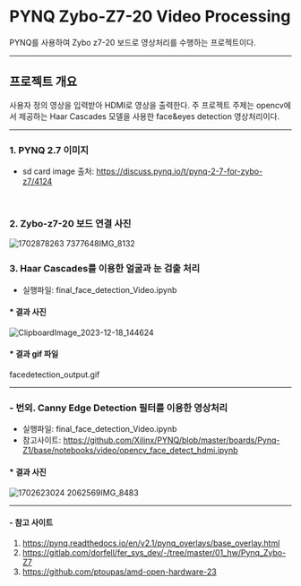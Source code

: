 # PYNQ Zybo-Z7-20 Video Processing
PYNQ를 사용하여 Zybo z7-20 보드로 영상처리를 수행하는 프로젝트이다.
<br>

---

## 프로젝트 개요
사용자 정의 영상을 입력받아 HDMI로 영상을 출력한다. 주 프로젝트 주제는 opencv에서 제공하는 Haar Cascades 모델을 사용한 face&eyes detection 영상처리이다.

---

### 1. PYNQ 2.7 이미지
* sd card image 출처:
<https://discuss.pynq.io/t/pynq-2-7-for-zybo-z7/4124>
<br>

### 2. Zybo-z7-20 보드 연결 사진
![1702878263 7377648IMG_8132](https://github.com/bimbimbab123/PYNQ-Zyboz720-Video_Processing/assets/154115694/249471c5-fdab-4a5f-91b1-818d719bda96)

### 3. Haar Cascades를 이용한 얼굴과 눈 검출 처리
- 실행파일: final_face_detection_Video.ipynb

#### * 결과 사진
![ClipboardImage_2023-12-18_144624](https://github.com/bimbimbab123/PYNQ-Zyboz720-Video_Processing/assets/154115694/29d7704d-e7f5-4163-a3da-a59c0120d272)

#### * 결과 gif 파일
facedetection_output.gif

---
### - 번외.  Canny Edge Detection 필터를 이용한 영상처리
- 실행파일: final_face_detection_Video.ipynb
- 참고사이트: <https://github.com/Xilinx/PYNQ/blob/master/boards/Pynq-Z1/base/notebooks/video/opencv_face_detect_hdmi.ipynb>
  
#### * 결과 사진
![1702623024 2062569IMG_8483](https://github.com/bimbimbab123/PYNQ-Zyboz720-Video_Processing/assets/154115694/ebc8c215-6289-4162-a336-55f4e6007bee)

---

#### - 참고 사이트
1. https://pynq.readthedocs.io/en/v2.1/pynq_overlays/base_overlay.html
2. https://gitlab.com/dorfell/fer_sys_dev/-/tree/master/01_hw/Pynq_Zybo-Z7
3. https://github.com/ptoupas/amd-open-hardware-23

